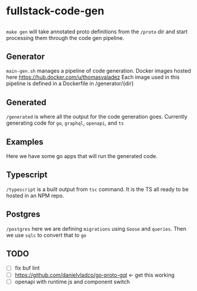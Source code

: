 # fullstack-code-gen

## 
`make gen` will take annotated proto definitions from the `/proto` dir and start processing them through the code gen pipeline. 
## Generator
`main-gen.sh` manages a pipeline of code generation.
Docker images hosted here https://hub.docker.com/u/thomasvaladez
Each image used in this pipeline is defined in a Dockerfile in /generator/{dir} 

## Generated
`/generated` is where all the output for the code generation goes. Currently generating code for `go`, `graphql`, `openapi`, and `ts`

## Examples
Here we have some go apps that will run the generated code.

## Typescript
`/typescript` is a built output from `tsc` command. It is the TS all ready to be hosted in an NPM repo.

## Postgres
`/postgres` here we are defining `migrations` using `Goose` and  `queries`. Then we use `sqlc` to convert that to `go`
## TODO

- [ ] fix buf lint
- [ ] https://github.com/danielvladco/go-proto-gql <- get this working 
- [ ] openapi with runtime js and component switch